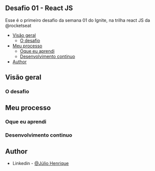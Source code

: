 ## Desafio 01 - React JS
Esse é o primeiro desafio da semana 01 do Ignite, na trilha react JS da @rocketseat

- [Visão geral](#visao-geral)
  - [O desafio](#o-desafio)
- [Meu processo](#meu-processo)
  - [Oque eu aprendi](#oque-eu-aprendi)
  - [Desenvolvimento continuo](#desenvolvimento-continuo)
- [Author](#author)


## Visão geral


### O desafio


## Meu processo


### Oque eu aprendi


### Desenvolvimento continuo


## Author
- Linkedin - [@Júlio Henrique](www.linkedin.com/in/julio-henriquee)

